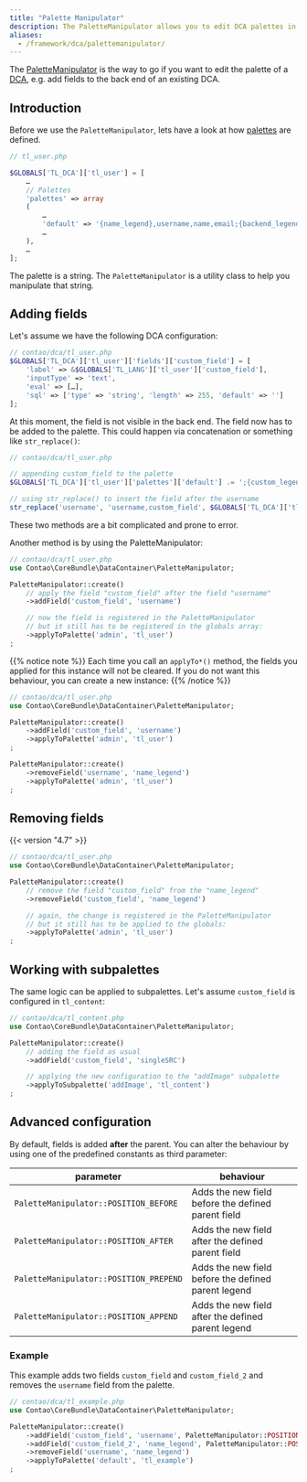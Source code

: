 ```yaml
---
title: "Palette Manipulator"
description: The PaletteManipulator allows you to edit DCA palettes in a more convenient way.
aliases:
  - /framework/dca/palettemanipulator/
---
```


The [PaletteManipulator](https://github.com/contao/contao/blob/master/core-bundle/src/DataContainer/PaletteManipulator.php) is the way to go if you want to edit the palette of a [DCA](../dca), e.g. add fields to the back end of an existing DCA.


## Introduction
Before we use the `PaletteManipulator`, lets have a look at how [palettes](../../reference/dca/palettes) are defined.
```php
// tl_user.php

$GLOBALS['TL_DCA']['tl_user'] = [
    …
    // Palettes
	'palettes' => array
	(
        …
        'default' => '{name_legend},username,name,email;{backend_legend:hide},language,uploader,showHelp,thumbnails,useRTE,useCE;{theme_legend:hide},backendTheme,fullscreen;{password_legend:hide},pwChange,password;{admin_legend},admin;{groups_legend},groups,inherit;{account_legend},disable,start,stop'
        …
    ),
    …
];
```

The palette is a string. The `PaletteManipulator` is a utility class to help you manipulate that string.


## Adding fields

Let's assume we have the following DCA configuration:
```php
// contao/dca/tl_user.php
$GLOBALS['TL_DCA']['tl_user']['fields']['custom_field'] = [
    'label' => &$GLOBALS['TL_LANG']['tl_user']['custom_field'],
    'inputType' => 'text',
    'eval' => […],
    'sql' => ['type' => 'string', 'length' => 255, 'default' => '']
];
```

At this moment, the field is not visible in the back end. 
The field now has to be added to the palette. This could happen via concatenation or something like `str_replace()`:

```php
// contao/dca/tl_user.php

// appending custom_field to the palette
$GLOBALS['TL_DCA']['tl_user']['palettes']['default'] .= ';{custom_legend},custom_field';

// using str_replace() to insert the field after the username
str_replace('username', 'username,custom_field', $GLOBALS['TL_DCA']['tl_user']['palettes']['default']);
```

These two methods are a bit complicated and prone to error.

Another method is by using the PaletteManipulator:

```php
// contao/dca/tl_user.php
use Contao\CoreBundle\DataContainer\PaletteManipulator;

PaletteManipulator::create()
    // apply the field "custom_field" after the field "username"
    ->addField('custom_field', 'username')

    // now the field is registered in the PaletteManipulator
    // but it still has to be registered in the globals array:
    ->applyToPalette('admin', 'tl_user') 
;
```

{{% notice note %}}
Each time you call an `applyTo*()` method, the fields you applied for this instance will not be cleared.
If you do not want this behaviour, you can create a new instance:
{{% /notice %}}

```php
// contao/dca/tl_user.php
use Contao\CoreBundle\DataContainer\PaletteManipulator;

PaletteManipulator::create()
    ->addField('custom_field', 'username')
    ->applyToPalette('admin', 'tl_user') 
;

PaletteManipulator::create()
    ->removeField('username', 'name_legend')
    ->applyToPalette('admin', 'tl_user') 
;

```


## Removing fields
{{< version "4.7" >}}

```php
// contao/dca/tl_user.php
use Contao\CoreBundle\DataContainer\PaletteManipulator;

PaletteManipulator::create()
    // remove the field "custom_field" from the "name_legend"
    ->removeField('custom_field', 'name_legend')

    // again, the change is registered in the PaletteManipulator
    // but it still has to be applied to the globals:
    ->applyToPalette('admin', 'tl_user')
;
```


## Working with subpalettes

The same logic can be applied to subpalettes. Let's assume `custom_field` is configured in `tl_content`:

```php
// contao/dca/tl_content.php
use Contao\CoreBundle\DataContainer\PaletteManipulator;

PaletteManipulator::create()
    // adding the field as usual
    ->addField('custom_field', 'singleSRC')

    // applying the new configuration to the "addImage" subpalette
    ->applyToSubpalette('addImage', 'tl_content')
;
```


## Advanced configuration

By default, fields is added **after** the parent. You can alter the behaviour by using one of the predefined constants as third parameter:

| parameter                              | behaviour                                           |
|----------------------------------------|-----------------------------------------------------|
| `PaletteManipulator::POSITION_BEFORE`  | Adds the new field before the defined parent field  |
| `PaletteManipulator::POSITION_AFTER`   | Adds the new field after the defined parent field   |
| `PaletteManipulator::POSITION_PREPEND` | Adds the new field before the defined parent legend |
| `PaletteManipulator::POSITION_APPEND`  | Adds the new field after the defined parent legend  |


### Example

This example adds two fields `custom_field` and `custom_field_2` and removes the `username` field from the palette.

```php
// contao/dca/tl_example.php
use Contao\CoreBundle\DataContainer\PaletteManipulator;

PaletteManipulator::create()
    ->addField('custom_field', 'username', PaletteManipulator::POSITION_AFTER)
    ->addField('custom_field_2', 'name_legend', PaletteManipulator::POSITION_APPEND)
    ->removeField('username', 'name_legend')
    ->applyToPalette('default', 'tl_example')
;
```
